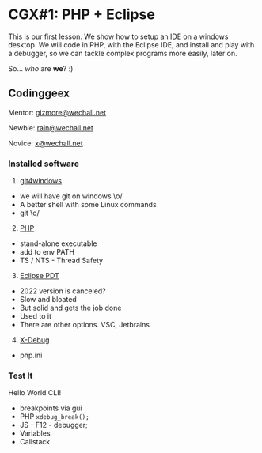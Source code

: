 # CGX#1: PHP + Eclipse

This is our first lesson.
We show how to setup an
[IDE](https://en.wikipedia.org/wiki/Integrated_development_environment)
on a windows desktop.
We will code in PHP, with the Eclipse IDE, and install and play with a debugger,
so we can tackle complex programs more easily, later on.


So... *who* are **we**? :)


## Codinggeex

Mentor: [gizmore@wechall.net](https://www.wechall.net/profile/gizmore)

Newbie: [rain@wechall.net](https://www.wechall.net/profile/rain)

Novice: [x@wechall.net](https://www.wechall.net/profile/x)


### Installed software

1) [git4windows](https://gitforwindows.org/)

 - we will have git on windows \o/
 - A better shell with some Linux commands
 - git \o/

2) [PHP](https://www.php.net/)

 - stand-alone executable
 - add to env PATH
 - TS / NTS - Thread Safety

3) [Eclipse PDT](https://www.eclipse.org/pdt/)

 - 2022 version is canceled?
 - Slow and bloated
 - But solid and gets the job done
 - Used to it
 - There are other options. VSC, Jetbrains

4) [X-Debug](https://xdebug.org/)

 - php.ini


### Test It

Hello World CLI!

 - breakpoints via gui
 - PHP `xdebug_break();`
 - JS - F12 - debugger;
 - Variables
 - Callstack
